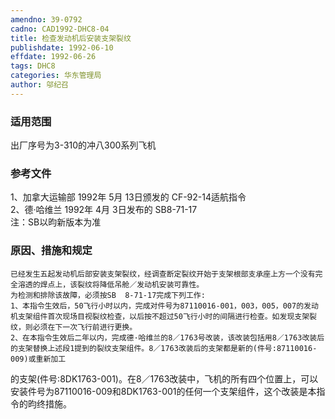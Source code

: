 ```yaml
---
amendno: 39-0792  
cadno: CAD1992-DHC8-04  
title: 检查发动机后安装支架裂纹  
publishdate: 1992-06-10  
effdate: 1992-06-26  
tags: DHC8  
categories: 华东管理局  
author: 邬纪召  
---
```

  
### 适用范围  
出厂序号为3-310的冲八300系列飞机  
  
<!--more-->  
### 参考文件  
1、加拿大运输部 1992年 5月 13日颁发的 CF-92-14适航指令  
 2、德·哈维兰 1992年 4月 3日发布的 SB8-71-17  
注：SB以昀新版本为准  
  
### 原因、措施和规定  
    已经发生五起发动机后部安装支架裂纹，经调查断定裂纹开始于支架根部支承座上方一个没有完全溶透的焊点上，该裂纹将降低吊舱／发动机安装可靠性。  
    为检测和排除该故障，必须按SB  8-71-17完成下列工作:  
    1、本指令生效后，50飞行小时以内，完成对件号为87110016-001，003，005，007的发动机支架组件首次现场目视裂纹检查，以后按不超过50飞行小时的间隔进行检查。如发现支架裂纹，则必须在下一次飞行前进行更换。  
    2、在本指令生效后二年以内，完成德·哈维兰的8／1763号改装，该改装包括用8／1763改装后的支架替换上述段1提到的裂纹支架组件。8／1763改装后的支架都是新的(件号:87110016-009)或重新加工  
  
的支架(件号:8DK1763-001)。在8／1763改装中，飞机的所有四个位置上，可以安装件号为87110016-009和8DK1763-001的任何一个支架组件，这个改装是本指令的昀终措施。  
